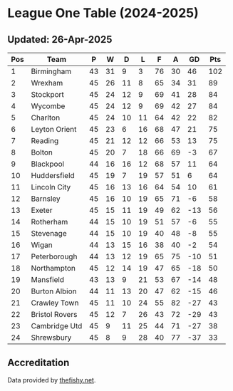 # League One Table (2024-2025)
## Updated: 26-Apr-2025

| Pos | Team | P | W | D | L | F | A | GD | Pts |
| --- | --- | --- | --- | --- | --- | --- | --- | --- | --- |
| 1 | Birmingham | 43 | 31 | 9 | 3 | 76 | 30 | 46 | 102 |
| 2 | Wrexham | 45 | 26 | 11 | 8 | 65 | 34 | 31 | 89 |
| 3 | Stockport | 45 | 24 | 12 | 9 | 69 | 41 | 28 | 84 |
| 4 | Wycombe | 45 | 24 | 12 | 9 | 69 | 42 | 27 | 84 |
| 5 | Charlton | 45 | 24 | 10 | 11 | 64 | 42 | 22 | 82 |
| 6 | Leyton Orient | 45 | 23 | 6 | 16 | 68 | 47 | 21 | 75 |
| 7 | Reading | 45 | 21 | 12 | 12 | 66 | 53 | 13 | 75 |
| 8 | Bolton | 45 | 20 | 7 | 18 | 66 | 69 | -3 | 67 |
| 9 | Blackpool | 44 | 16 | 16 | 12 | 68 | 57 | 11 | 64 |
| 10 | Huddersfield | 45 | 19 | 7 | 19 | 57 | 51 | 6 | 64 |
| 11 | Lincoln City | 45 | 16 | 13 | 16 | 64 | 54 | 10 | 61 |
| 12 | Barnsley | 45 | 16 | 10 | 19 | 65 | 71 | -6 | 58 |
| 13 | Exeter | 45 | 15 | 11 | 19 | 49 | 62 | -13 | 56 |
| 14 | Rotherham | 44 | 15 | 10 | 19 | 51 | 57 | -6 | 55 |
| 15 | Stevenage | 44 | 15 | 10 | 19 | 40 | 48 | -8 | 55 |
| 16 | Wigan | 44 | 13 | 15 | 16 | 38 | 40 | -2 | 54 |
| 17 | Peterborough | 44 | 13 | 12 | 19 | 65 | 75 | -10 | 51 |
| 18 | Northampton | 45 | 12 | 14 | 19 | 47 | 65 | -18 | 50 |
| 19 | Mansfield | 43 | 13 | 9 | 21 | 53 | 67 | -14 | 48 |
| 20 | Burton Albion | 44 | 11 | 13 | 20 | 47 | 62 | -15 | 46 |
| 21 | Crawley Town | 45 | 11 | 10 | 24 | 55 | 82 | -27 | 43 |
| 22 | Bristol Rovers | 45 | 12 | 7 | 26 | 43 | 72 | -29 | 43 |
| 23 | Cambridge Utd | 45 | 9 | 11 | 25 | 44 | 71 | -27 | 38 |
| 24 | Shrewsbury | 45 | 8 | 9 | 28 | 40 | 77 | -37 | 33 |

## Accreditation 

Data provided by [thefishy.net](https://www.thefishy.net/).